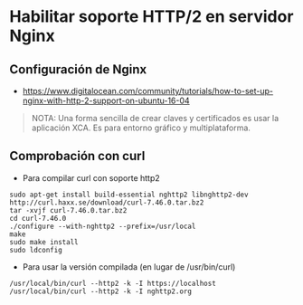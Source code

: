 # Habilitar soporte HTTP/2 en servidor Nginx

## Configuración de Nginx

- https://www.digitalocean.com/community/tutorials/how-to-set-up-nginx-with-http-2-support-on-ubuntu-16-04

> NOTA: Una forma sencilla de crear claves y certificados es usar la aplicación XCA. Es para entorno gráfico y multiplataforma.


## Comprobación con curl

* Para compilar curl con soporte http2
```
sudo apt-get install build-essential nghttp2 libnghttp2-dev 
http://curl.haxx.se/download/curl-7.46.0.tar.bz2
tar -xvjf curl-7.46.0.tar.bz2
cd curl-7.46.0
./configure --with-nghttp2 --prefix=/usr/local
make
sudo make install
sudo ldconfig
```
* Para usar la versión compilada (en lugar de /usr/bin/curl)
```
/usr/local/bin/curl --http2 -k -I https://localhost
/usr/local/bin/curl --http2 -k -I nghttp2.org
```